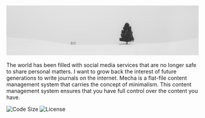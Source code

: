 [![Decoration](https://github.com/mecha-cms/.github/blob/main/index.jpg)](https://wallpaperboat.com/white-minimalist-wallpapers)

The world has been filled with social media services that are no longer safe to share personal matters. I want to grow back the interest of future generations to write journals on the internet. Mecha is a flat-file content management system that carries the concept of minimalism. This content management system ensures that you have full control over the content you have.

![Code Size](https://img.shields.io/github/languages/code-size/mecha-cms/mecha?color=%23444&style=for-the-badge) ![License](https://img.shields.io/github/license/mecha-cms/mecha?color=%23444&style=for-the-badge)
